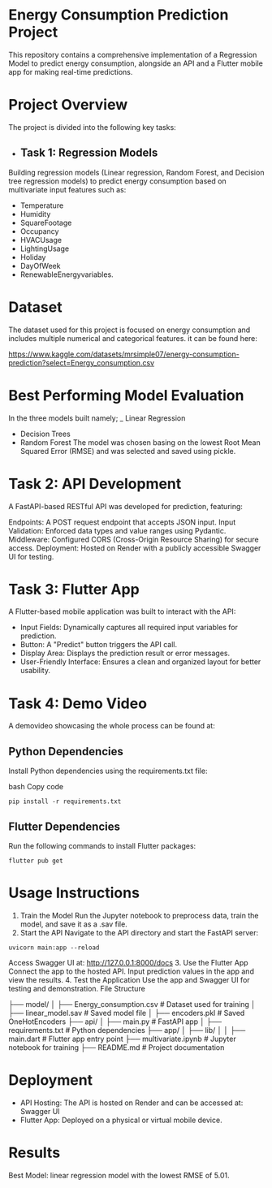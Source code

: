 # Energy Consumption Prediction Project
This repository contains a comprehensive implementation of a Regression Model to predict energy consumption, alongside an API and a Flutter mobile app for making real-time predictions.

# Project Overview
The project is divided into the following key tasks:

- ## Task 1: Regression Models
Building regression models (Linear regression, Random Forest, and Decision tree regression models) to predict energy consumption based on multivariate input features such as:
- Temperature
- Humidity
- SquareFootage
- Occupancy
- HVACUsage
- LightingUsage
- Holiday
- DayOfWeek
- RenewableEnergyvariables.

# Dataset
The dataset used for this project is focused on energy consumption and includes multiple numerical and categorical features. it can be found here: 

https://www.kaggle.com/datasets/mrsimple07/energy-consumption-prediction?select=Energy_consumption.csv

# Best Performing Model Evaluation 
In the three models built namely;
_ Linear Regression
- Decision Trees
- Random Forest
The model was chosen basing on the lowest Root Mean Squared Error (RMSE) and was selected and saved using pickle.


# Task 2: API Development
A FastAPI-based RESTful API was developed for prediction, featuring:

Endpoints: A POST request endpoint that accepts JSON input.
Input Validation: Enforced data types and value ranges using Pydantic.
Middleware: Configured CORS (Cross-Origin Resource Sharing) for secure access.
Deployment: Hosted on Render with a publicly accessible Swagger UI for testing.


# Task 3: Flutter App
A Flutter-based mobile application was built to interact with the API:

- Input Fields: Dynamically captures all required input variables for prediction.
- Button: A "Predict" button triggers the API call.
- Display Area: Displays the prediction result or error messages.
- User-Friendly Interface: Ensures a clean and organized layout for better usability.

# Task 4: Demo Video
A demovideo showcasing the whole process can be found at:


## Python Dependencies
Install Python dependencies using the requirements.txt file:

bash
Copy code
```
pip install -r requirements.txt
```
## Flutter Dependencies
Run the following commands to install Flutter packages:

```
flutter pub get
```

# Usage Instructions
1. Train the Model
Run the Jupyter notebook to preprocess data, train the model, and save it as a .sav file.
2. Start the API
Navigate to the API directory and start the FastAPI server:
```
uvicorn main:app --reload
```
Access Swagger UI at: http://127.0.0.1:8000/docs
3. Use the Flutter App
Connect the app to the hosted API.
Input prediction values in the app and view the results.
4. Test the Application
Use the app and Swagger UI for testing and demonstration.
File Structure

├── model/
│   ├── Energy_consumption.csv     # Dataset used for training
│   ├── linear_model.sav           # Saved model file
│   ├── encoders.pkl               # Saved OneHotEncoders
├── api/
│   ├── main.py                    # FastAPI app
│   ├── requirements.txt           # Python dependencies
├── app/
│   ├── lib/
│   │   ├── main.dart              # Flutter app entry point
├── multivariate.ipynb             # Jupyter notebook for training
├── README.md                      # Project documentation

# Deployment
- API Hosting: The API is hosted on Render and can be accessed at: Swagger UI
- Flutter App: Deployed on a physical or virtual mobile device.
# Results
Best Model: linear regression model with the lowest RMSE of 5.01.
